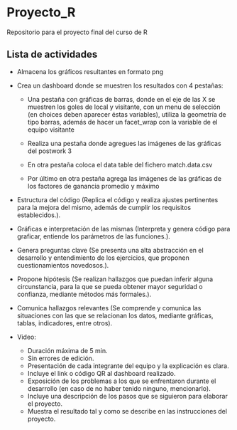 # Proyecto_R
Repositorio para el proyecto final del curso de R

## Lista de actividades
- Almacena los gráficos resultantes en formato png
- Crea un dashboard donde se muestren los resultados con 4 pestañas:

  - Una pestaña con gráficas de barras, donde en el eje de las X se muestren los goles de local y visitante, con un menu de selección (en choices deben aparecer éstas       variables), utiliza la geometría de tipo barras, además de hacer un facet_wrap con la variable de el equipo visitante

  - Realiza una pestaña donde agregues las imágenes de las gráficas del postwork 3

  - En otra pestaña coloca el data table del fichero match.data.csv

  - Por último en otra pestaña agrega las imágenes de las gráficas de los factores de ganancia promedio y máximo

- Estructura del código (Replica el código y realiza ajustes pertinentes para la mejora del mismo, además de cumplir los requisitos establecidos.).
- Gráficas e interpretación de las mismas (Interpreta y genera código para graficar, entiende los parámetros de las funciones.).
- Genera preguntas clave (Se presenta una alta abstracción en el desarrollo y entendimiento de los ejercicios, que proponen cuestionamientos novedosos.).
- Propone hipótesis (Se realizan hallazgos que puedan inferir alguna circunstancia, para la que se pueda obtener mayor seguridad o confianza, mediante métodos más formales.).
- Comunica hallazgos relevantes (Se comprende y comunica las situaciones con las que se relacionan los datos, mediante gráficas, tablas, indicadores, entre otros).
- Video:
  - Duración máxima de 5 min.
  - Sin errores de edición.
  - Presentación de cada integrante del equipo y la explicación es clara.
  - Incluye el link o código QR al dashboard realizado.
  - Exposición de los problemas a los que se enfrentaron durante el desarrollo (en caso de no haber tenido ninguno, mencionarlo).
  - Incluye una descripción de los pasos que se siguieron para elaborar el proyecto.
  - Muestra el resultado tal y como se describe en las instrucciones del proyecto.
